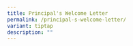 ```yaml
---
title: Principal's Welcome Letter
permalink: /principal-s-welcome-letter/
variant: tiptap
description: ""
---
```

